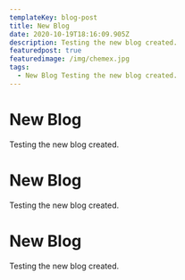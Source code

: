 ```yaml
---
templateKey: blog-post
title: New Blog
date: 2020-10-19T18:16:09.905Z
description: Testing the new blog created.
featuredpost: true
featuredimage: /img/chemex.jpg
tags:
  - New Blog Testing the new blog created.
---
```

<!--StartFragment-->

# New Blog

Testing the new blog created.

<!--EndFragment--><!--StartFragment-->

# New Blog

Testing the new blog created.

<!--EndFragment--><!--StartFragment-->

# New Blog

Testing the new blog created.

<!--EndFragment-->